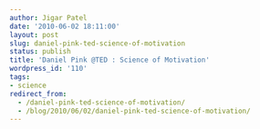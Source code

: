 ```yaml
---
author: Jigar Patel
date: '2010-06-02 18:11:00'
layout: post
slug: daniel-pink-ted-science-of-motivation
status: publish
title: 'Daniel Pink @TED : Science of Motivation'
wordpress_id: '110'
tags:
- science
redirect_from:
  - /daniel-pink-ted-science-of-motivation/
  - /blog/2010/06/02/daniel-pink-ted-science-of-motivation/
---
```


<object width="560" height="315"><param name="movie"
value="http://www.youtube.com/v/rrkrvAUbU9Y?version=3&amp;hl=en_US"></param><param
name="allowFullScreen" value="true"></param><param
name="allowscriptaccess" value="always"></param><embed
src="http://www.youtube.com/v/rrkrvAUbU9Y?version=3&amp;hl=en_US"
type="application/x-shockwave-flash" width="560" height="315"
allowscriptaccess="always" allowfullscreen="true"></embed></object>


